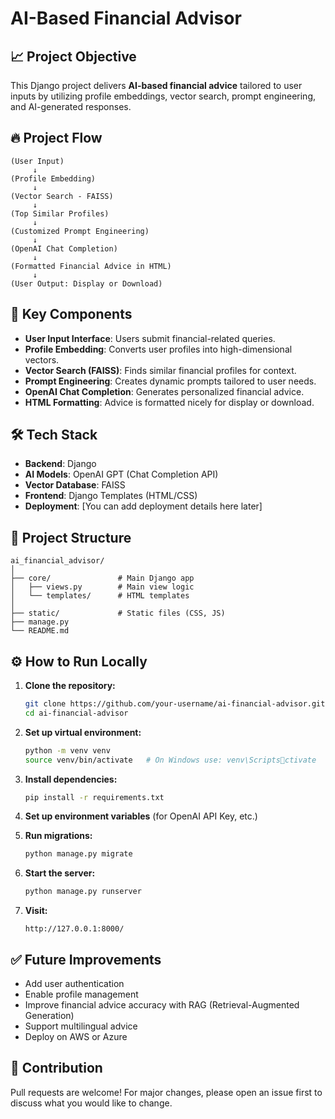 
# AI-Based Financial Advisor

## 📈 Project Objective
This Django project delivers **AI-based financial advice** tailored to user inputs by utilizing profile embeddings, vector search, prompt engineering, and AI-generated responses.

## 🔥 Project Flow

```
(User Input)
     ↓
(Profile Embedding)
     ↓
(Vector Search - FAISS)
     ↓
(Top Similar Profiles)
     ↓
(Customized Prompt Engineering)
     ↓
(OpenAI Chat Completion)
     ↓
(Formatted Financial Advice in HTML)
     ↓
(User Output: Display or Download)
```

## 🚀 Key Components
- **User Input Interface**: Users submit financial-related queries.
- **Profile Embedding**: Converts user profiles into high-dimensional vectors.
- **Vector Search (FAISS)**: Finds similar financial profiles for context.
- **Prompt Engineering**: Creates dynamic prompts tailored to user needs.
- **OpenAI Chat Completion**: Generates personalized financial advice.
- **HTML Formatting**: Advice is formatted nicely for display or download.

## 🛠️ Tech Stack
- **Backend**: Django
- **AI Models**: OpenAI GPT (Chat Completion API)
- **Vector Database**: FAISS
- **Frontend**: Django Templates (HTML/CSS)
- **Deployment**: [You can add deployment details here later]

## 📂 Project Structure
```
ai_financial_advisor/
│
├── core/               # Main Django app
│   ├── views.py        # Main view logic
│   └── templates/      # HTML templates
│
├── static/             # Static files (CSS, JS)
├── manage.py
└── README.md
```

## ⚙️ How to Run Locally
1. **Clone the repository:**
   ```bash
   git clone https://github.com/your-username/ai-financial-advisor.git
   cd ai-financial-advisor
   ```

2. **Set up virtual environment:**
   ```bash
   python -m venv venv
   source venv/bin/activate   # On Windows use: venv\Scriptsctivate
   ```

3. **Install dependencies:**
   ```bash
   pip install -r requirements.txt
   ```

4. **Set up environment variables** (for OpenAI API Key, etc.)

5. **Run migrations:**
   ```bash
   python manage.py migrate
   ```

6. **Start the server:**
   ```bash
   python manage.py runserver
   ```

7. **Visit:**
   ```
   http://127.0.0.1:8000/
   ```

## ✅ Future Improvements
- Add user authentication
- Enable profile management
- Improve financial advice accuracy with RAG (Retrieval-Augmented Generation)
- Support multilingual advice
- Deploy on AWS or Azure

## 🤝 Contribution
Pull requests are welcome! For major changes, please open an issue first to discuss what you would like to change.
